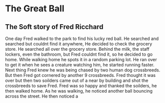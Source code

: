 # The Great Ball

## The Soft story of Fred Ricchard 
One day Fred walked to the park to find his lucky red ball. He searched and searched but couldnt find it anywhere, He decided to check the grocery store. He searched all over the grocery store. Behind the milk, the staff lockers, even the bathroom, but Fred couldnt find it, so he decided to go home. While walking home he spots it in a random parking lot. He ran over to get it when he sees a creature watching him, he started running faster. Next thing Fred knew he was being chased by two human dog crossbreeds. But then Fred got cornered by another 9 crossbreeds. Fred thought it was over but then two soilders came out of a near by building and shot the crossbreeds to save Fred. Fred was so happy and thanked the soilders, he then walked home. As he was walking, he noticed another ball bouncing across the street. He then noticed a 
